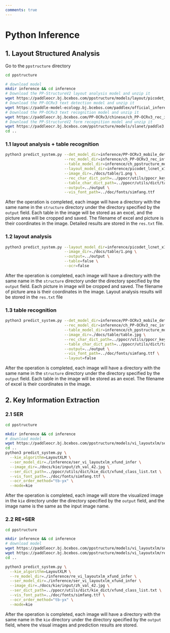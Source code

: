 ```yaml
---
comments: true
---
```


# Python Inference

## 1. Layout Structured Analysis

Go to the `ppstructure` directory

```bash linenums="1"
cd ppstructure

# download model
mkdir inference && cd inference
# Download the PP-StructureV2 layout analysis model and unzip it
wget https://paddleocr.bj.bcebos.com/ppstructure/models/layout/picodet_lcnet_x1_0_layout_infer.tar && tar xf picodet_lcnet_x1_0_layout_infer.tar
# Download the PP-OCRv3 text detection model and unzip it
wget https://paddle-model-ecology.bj.bcebos.com/paddlex/official_inference_model/paddle3.0rc0/PP-OCRv3_mobile_det_infer.tar && tar xf PP-OCRv3_mobile_det_infer.tar
# Download the PP-OCRv3 text recognition model and unzip it
wget https://paddleocr.bj.bcebos.com/PP-OCRv3/chinese/ch_PP-OCRv3_rec_infer.tar && tar xf ch_PP-OCRv3_rec_infer.tar
# Download the PP-StructureV2 form recognition model and unzip it
wget https://paddleocr.bj.bcebos.com/ppstructure/models/slanet/paddle3.0b2/ch_ppstructure_mobile_v2.0_SLANet_infer.tar && tar xf ch_ppstructure_mobile_v2.0_SLANet_infer.tar
cd ..
```

### 1.1 layout analysis + table recognition

```bash linenums="1"
python3 predict_system.py --det_model_dir=inference/PP-OCRv3_mobile_det_infer \
                          --rec_model_dir=inference/ch_PP-OCRv3_rec_infer \
                          --table_model_dir=inference/ch_ppstructure_mobile_v2.0_SLANet_infer \
                          --layout_model_dir=inference/picodet_lcnet_x1_0_layout_infer \
                          --image_dir=./docs/table/1.png \
                          --rec_char_dict_path=../ppocr/utils/ppocr_keys_v1.txt \
                          --table_char_dict_path=../ppocr/utils/dict/table_structure_dict_ch.txt \
                          --output=../output \
                          --vis_font_path=../doc/fonts/simfang.ttf
```

After the operation is completed, each image will have a directory with the same name in the `structure` directory under the directory specified by the `output` field. Each table in the image will be stored as an excel, and the picture area will be cropped and saved. The filename of excel and picture is their coordinates in the image. Detailed results are stored in the `res.txt` file.

### 1.2 layout analysis

```bash linenums="1"
python3 predict_system.py --layout_model_dir=inference/picodet_lcnet_x1_0_layout_infer \
                          --image_dir=./docs/table/1.png \
                          --output=../output \
                          --table=false \
                          --ocr=false
```

After the operation is completed, each image will have a directory with the same name in the `structure` directory under the directory specified by the `output` field. Each picture in image will be cropped and saved. The filename of picture area is their coordinates in the image. Layout analysis results will be stored in the `res.txt` file

### 1.3 table recognition

```bash linenums="1"
python3 predict_system.py --det_model_dir=inference/PP-OCRv3_mobile_det_infer \
                          --rec_model_dir=inference/ch_PP-OCRv3_rec_infer \
                          --table_model_dir=inference/ch_ppstructure_mobile_v2.0_SLANet_infer \
                          --image_dir=./docs/table/table.jpg \
                          --rec_char_dict_path=../ppocr/utils/ppocr_keys_v1.txt \
                          --table_char_dict_path=../ppocr/utils/dict/table_structure_dict_ch.txt \
                          --output=../output \
                          --vis_font_path=../doc/fonts/simfang.ttf \
                          --layout=false
```

After the operation is completed, each image will have a directory with the same name in the `structure` directory under the directory specified by the `output` field. Each table in the image will be stored as an excel. The filename of excel is their coordinates in the image.

## 2. Key Information Extraction

### 2.1 SER

```bash linenums="1"
cd ppstructure

mkdir inference && cd inference
# download model
wget https://paddleocr.bj.bcebos.com/ppstructure/models/vi_layoutxlm/ser_vi_layoutxlm_xfund_infer.tar && tar -xf ser_vi_layoutxlm_xfund_infer.tar
cd ..
python3 predict_system.py \
  --kie_algorithm=LayoutXLM \
  --ser_model_dir=./inference/ser_vi_layoutxlm_xfund_infer \
  --image_dir=./docs/kie/input/zh_val_42.jpg \
  --ser_dict_path=../ppocr/utils/dict/kie_dict/xfund_class_list.txt \
  --vis_font_path=../doc/fonts/simfang.ttf \
  --ocr_order_method="tb-yx" \
  --mode=kie
```

After the operation is completed, each image will store the visualized image in the `kie` directory under the directory specified by the `output` field, and the image name is the same as the input image name.

### 2.2 RE+SER

```bash linenums="1"
cd ppstructure

mkdir inference && cd inference
# download model
wget https://paddleocr.bj.bcebos.com/ppstructure/models/vi_layoutxlm/ser_vi_layoutxlm_xfund_infer.tar && tar -xf ser_vi_layoutxlm_xfund_infer.tar
wget https://paddleocr.bj.bcebos.com/ppstructure/models/vi_layoutxlm/re_vi_layoutxlm_xfund_infer.tar && tar -xf re_vi_layoutxlm_xfund_infer.tar
cd ..

python3 predict_system.py \
  --kie_algorithm=LayoutXLM \
  --re_model_dir=./inference/re_vi_layoutxlm_xfund_infer \
  --ser_model_dir=./inference/ser_vi_layoutxlm_xfund_infer \
  --image_dir=./docs/kie/input/zh_val_42.jpg \
  --ser_dict_path=../ppocr/utils/dict/kie_dict/xfund_class_list.txt \
  --vis_font_path=../doc/fonts/simfang.ttf \
  --ocr_order_method="tb-yx" \
  --mode=kie
```

After the operation is completed, each image will have a directory with the same name in the `kie` directory under the directory specified by the `output` field, where the visual images and prediction results are stored.
